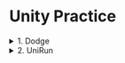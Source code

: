 # Unity Practice


<details markdown="1">
<summary>1. Dodge</summary>

------------------------
<details markdown="1">
<summary>1. 게임 설명</summary>
## 게임 설명
>사방에서 날아오는 총알을 가능한 한 피하는 탄막 슈팅 게임.<br>
>+조작법+<br>
>움직이기: 키보드 방향키 또는 WASD키<br>
>(사망 후)게임 재시작: R키
>>1. 플레이어 주변은 벽으로 막혀 있고, 바닥은 계속 회전한다. 사방에 배치된 붉은 기둥이 플레이어를 향해 총알을 발사한다.<br>
>>2. 총알은 플레이어의 최근 위치로 발사된다.<br>
>>3. 플레이어가 버틴 시간이 UI로 표시된다.<br>
>>4. 총알에 맞아 플레이어가 죽으면 게임오버 텍스트와 최고기록이 표시된다. 게임오버 시 R 키를 누르면 게임을 재시작한다.<br>ㅇ
</details>

<details markdown="1">
<summary>2. 제작 과정</summary>
## 제작 과정

</details>

<details markdown="1">
<summary>3. method/class</summary>
## method/class

</details>

------------------------
</details>



<details markdown="1">
<summary>2. UniRun</summary>

------------------------
<details markdown="1">
<summary>1. 게임 설명</summary>
## 게임 설명
>설명<br>
>+조작법+<br>
>움직이기: 키보드 방향키 또는 WASD키<br>
>(사망 후)게임 재시작: R키
>>1. 조건1<br>
>>2. 조건2..
</details>

<details markdown="1">
<summary>2. 제작 과정</summary>
## 제작 과정

</details>

<details markdown="1">
<summary>3. method/class</summary>
## method/class

</details>

------------------------
</details>


